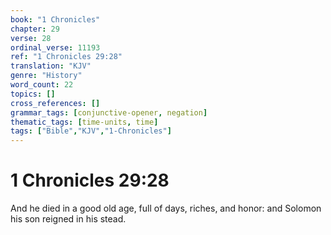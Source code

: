 ```yaml
---
book: "1 Chronicles"
chapter: 29
verse: 28
ordinal_verse: 11193
ref: "1 Chronicles 29:28"
translation: "KJV"
genre: "History"
word_count: 22
topics: []
cross_references: []
grammar_tags: [conjunctive-opener, negation]
thematic_tags: [time-units, time]
tags: ["Bible","KJV","1-Chronicles"]
---
```


# 1 Chronicles 29:28

And he died in a good old age, full of days, riches, and honor: and Solomon his son reigned in his stead.
